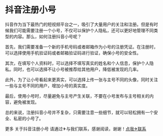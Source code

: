 # 抖音注册小号

抖音作为当下最热门的短视频平台之一，吸引了大量用户的关注和注册。但是有时候我们可能需要注册一个小号，不仅可以保护个人隐私，还可以更好地管理不同类型的内容。那么，如何注册抖音小号呢？

首先，我们需要准备一个新的手机号码或者邮箱作为小号的注册凭证。在注册时，可以选择使用手机验证码或者邮箱验证码进行验证，确保小号的安全性。

其次，在填写个人资料时，可以选择不填写真实的姓名和个人信息，保护个人隐私。同时，也可以选择不让小号被推荐给其他用户，降低被发现的几率。

此外，为了让小号看起来更真实，可以选择上传一张与主号不同的头像，同时关注一些与主号不同的用户，增加小号的真实度。

最后，使用小号时，尽量避免与主号产生关联，不要在小号发布与主号相关的内容，避免被发现。

总的来说，注册抖音小号并不复杂，只需要注意一些细节，就可以轻松拥有一个安全、私密的小号了。

更多 关于抖音注册小号 请通过✈与我们联系，感谢阅读，谢谢！[点我✈联系](https://ss.k02.cc)